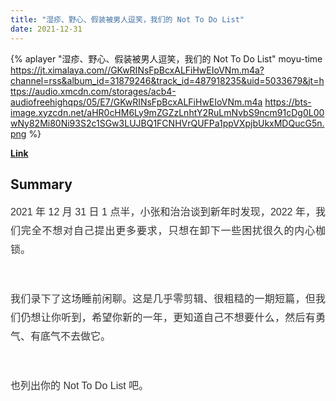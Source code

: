 ```yaml
---
title: "湿疹、野心、假装被男人逗笑，我们的 Not To Do List"
date: 2021-12-31
---
```


{% aplayer "湿疹、野心、假装被男人逗笑，我们的 Not To Do List" moyu-time  https://jt.ximalaya.com//GKwRINsFpBcxALFiHwEIoVNm.m4a?channel=rss&album_id=31879246&track_id=487918235&uid=5033679&jt=https://audio.xmcdn.com/storages/acb4-audiofreehighqps/05/E7/GKwRINsFpBcxALFiHwEIoVNm.m4a https://bts-image.xyzcdn.net/aHR0cHM6Ly9mZGZzLnhtY2RuLmNvbS9ncm91cDg0L00wNy82Mi80Ni93S2c1SGw3LUJBQ1FCNHVrQUFPa1ppVXpjbUkxMDQucG5n.png %}

**[Link](https://www.xiaoyuzhoufm.com/episode/61ce553208c1b5a020a51d25)**

## Summary
<p style="color: #333333; font-weight: normal; font-size: 16px; line-height: 30px; font-family: Helvetica,Arial,sans-serif; text-align: justify;">2021 年 12 月 31 日 1 点半，小张和治治谈到新年时发现，2022 年，我们完全不想对自己提出更多要求，只想在卸下一些困扰很久的内心枷锁。</p><span><br /></span><p style="color: #333333; font-weight: normal; font-size: 16px; line-height: 30px; font-family: Helvetica,Arial,sans-serif; text-align: justify;">我们录下了这场睡前闲聊。这是几乎零剪辑、很粗糙的一期短篇，但我们仍想让你听到，希望你新的一年，更知道自己不想要什么，然后有勇气、有底气不去做它。</p><span><br /></span><p style="color: #333333; font-weight: normal; font-size: 16px; line-height: 30px; font-family: Helvetica,Arial,sans-serif; text-align: justify;">也列出你的 Not To Do List 吧。</p>
    
